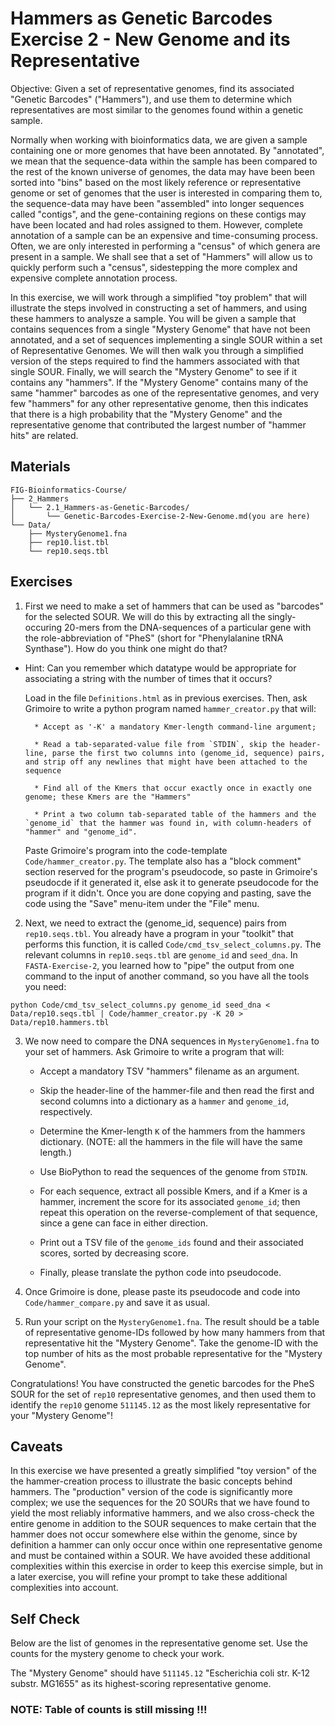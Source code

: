 # Hammers as Genetic Barcodes Exercise 2 - New Genome and its Representative

Objective: Given a set of representative genomes, find its associated "Genetic Barcodes" ("Hammers"), and use them to determine which representatives are most similar to the genomes found within a genetic sample.

Normally when working with bioinformatics data, we are given a sample containing one or more genomes that have been annotated. By "annotated", we mean that the sequence-data within the sample has been compared to the rest of the known universe of genomes, the data may have been been sorted into "bins" based on the most likely reference or representative genome or set of genomes that the user is interested in comparing them to, the sequence-data may have been "assembled" into longer sequences called "contigs", and the gene-containing regions on these contigs may have been located and had roles assigned to them. However, complete annotation of a sample can be an expensive and time-consuming process. Often, we are only interested in performing a "census" of which genera are present in a sample. We shall see that a set of "Hammers" will allow us to quickly perform such a "census", sidestepping the more complex and expensive complete annotation process.

In this exercise, we will work through a simplified "toy problem" that will illustrate the steps involved in constructing a set of hammers, and using these hammers to analysze a sample. You will be given a sample that contains sequences from a single "Mystery Genome" that have not been annotated, and a set of sequences implementing a single SOUR within a set of Representative Genomes. We will then walk you through a simplified version of the steps required to find the hammers associated with that single SOUR. Finally, we will search the "Mystery Genome" to see if it contains any "hammers". If the "Mystery Genome" contains many of the same "hammer" barcodes as one of the representative genomes, and very few "hammers" for any other representative genome, then this indicates that there is a high probability that the "Mystery Genome" and the representative genome that contributed the largest number of "hammer hits" are related.

## Materials

```
FIG-Bioinformatics-Course/
├── 2_Hammers 
│   └── 2.1_Hammers-as-Genetic-Barcodes/
│       └── Genetic-Barcodes-Exercise-2-New-Genome.md(you are here)
└── Data/
    ├── MysteryGenome1.fna
    ├── rep10.list.tbl
    └── rep10.seqs.tbl
```

## Exercises

1. First we need to make a set of hammers that can be used as "barcodes" for the selected SOUR. We will do this by extracting all the singly-occuring 20-mers from the DNA-sequences of a particular gene with the role-abbreviation of "PheS" (short for "Phenylalanine tRNA Synthase"). How do you think one might do that?
* Hint: Can you remember which datatype would be appropriate for associating a string with the number of times that it occurs?

    Load in the file `Definitions.html` as in previous exercises. Then, ask Grimoire to write a python program named `hammer_creator.py` that will:

        * Accept as '-K' a mandatory Kmer-length command-line argument;
        
        * Read a tab-separated-value file from `STDIN`, skip the header-line, parse the first two columns into (genome_id, sequence) pairs, and strip off any newlines that might have been attached to the sequence

        * Find all of the Kmers that occur exactly once in exactly one genome; these Kmers are the "Hammers"

        * Print a two column tab-separated table of the hammers and the `genome_id` that the hammer was found in, with column-headers of "hammer" and "genome_id".

    Paste Grimoire's program into the code-template `Code/hammer_creator.py`.
    The template also has a "block comment" section reserved for the program's pseudocode, so paste in Grimoire's pseudocde if it generated it, else ask it to generate pseudocode for the program if it didn't. Once you are done copying and pasting, save the code using the "Save" menu-item under the "File" menu.

2. Next, we need to extract the (genome_id, sequence) pairs from  `rep10.seqs.tbl`. You already have a program in your "toolkit" that performs this function, it is called `Code/cmd_tsv_select_columns.py`. The relevant columns in `rep10.seqs.tbl` are `genome_id` and `seed_dna`. In `FASTA-Exercise-2`, you learned how to "pipe" the output from one command to the input of another command, so you have all the tools you need:

```
python Code/cmd_tsv_select_columns.py genome_id seed_dna < Data/rep10.seqs.tbl | Code/hammer_creator.py -K 20 > Data/rep10.hammers.tbl
``` 

3. We now need to compare the DNA sequences in `MysteryGenome1.fna` to your set of hammers.
Ask Grimoire to write a program that will:

    * Accept a mandatory TSV "hammers" filename as an argument.

    * Skip the header-line of the hammer-file and then read the first and second columns into a dictionary as a `hammer` and `genome_id`, respectively.

    * Determine the Kmer-length `K` of the hammers from the hammers dictionary.
        (NOTE: all the hammers in the file will have the same length.)

    * Use BioPython to read the sequences of the genome from `STDIN`.

    * For each sequence, extract all possible Kmers, and if a Kmer is a hammer, increment the score for its associated `genome_id`; then repeat this operation on the reverse-complement of that sequence, since a gene can face in either direction.

    * Print out a TSV file of the `genome_ids` found and their associated scores, sorted by decreasing score.
    
    * Finally, please translate the python code into pseudocode.

6. Once Grimoire is done, please paste its pseudocode and code into `Code/hammer_compare.py` and save it as usual.

7. Run your script on the `MysteryGenome1.fna`. The result should be a table of representative genome-IDs followed by how many hammers from that representative hit the "Mystery Genome". Take the genome-ID with the top number of hits as the most probable representative for the "Mystery Genome".


Congratulations! You have constructed the genetic barcodes for the PheS SOUR for the set of `rep10` representative genomes, and then used them to identify the `rep10` genome `511145.12` as the most likely representative for your "Mystery Genome"!

## Caveats

In this exercise we have presented a greatly simplified "toy version" of the the hammer-creation process to illustrate the basic concepts behind hammers. The "production" version of the code is significantly more complex; we use the sequences for the 20 SOURs that we have found to yield the most reliably informative hammers, and we also cross-check the entire genome in addition to the SOUR sequences to make certain that the hammer does not occur somewhere else within the genome, since by definition a hammer can only occur once within one representative genome and must be contained within a SOUR. We have avoided these additional complexities within this exercise in order to keep this exercise simple, but in a later exercise, you will refine your prompt to take these additional complexities into account.


## Self Check

Below are the list of genomes in the representative genome set. Use the counts for the mystery genome to check your work.

The "Mystery Genome" should have `511145.12` "Escherichia coli str. K-12 substr. MG1655" as its highest-scoring representative genome.

### NOTE: Table of counts is still missing !!!